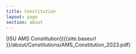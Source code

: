 ```yaml
---
title: Constitution
layout: page
section: about
---
```


[ISU AMS Constitution]({{site.baseurl }}/about/Constitutions/AMS_Constitution_2023.pdf)


